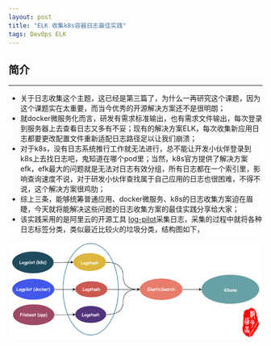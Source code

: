 ```yaml
---
layout: post
title: "ELK 收集k8s容器日志最佳实践"
tags: DevOps ELK
---
```



## 简介  
----
* 关于日志收集这个主题，这已经是第三篇了，为什么一再研究这个课题，因为这个课题实在太重要，而当今优秀的开源解决方案还不是很明朗；
* 就docker微服务化而言，研发有需求标准输出，也有需求文件输出，每次登录到服务器上去查看日志又多有不妥；现有的解决方案ELK，每次收集新应用日志都要更改配置文件重新适配日志路径足以让我们崩溃；
* 对于k8s，没有日志系统推行工作就无法进行，总不能让开发小伙伴登录到k8s上去找日志吧，鬼知道在哪个pod里；当然，k8s官方提供了解决方案efk，efk最大的问题就是无法对日志有效分组，所有日志都在一个索引里，影响查询速度不说，对于研发小伙伴查找属于自己应用的日志也很困难，不得不说，这个解决方案很鸡肋；
* 综上三条，能够统筹普通应用、docker微服务、k8s的日志收集方案迫在眉睫，今天就将能解决这些问题的日志收集方案的最佳实践分享给大家；
* 该实践采用的是阿里云的开源工具 [log-pilot](https://github.com/AliyunContainerService/log-pilot/blob/master/docs/filebeat/docs.md)采集日志，采集的过程中就将各种日志标签分类，类似最近比较火的垃圾分类，结构图如下，

![img-w500](../images/201907041728.png)